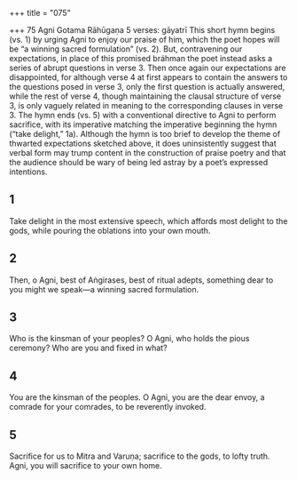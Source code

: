 +++
title = "075"

+++
75
Agni
Gotama Rāhūgaṇa
5 verses: gāyatrī
This short hymn begins (vs. 1) by urging Agni to enjoy our praise of him, which the  poet hopes will be “a winning sacred formulation” (vs. 2). But, contravening our  expectations, in place of this promised bráhman the poet instead asks a series of  abrupt questions in verse 3. Then once again our expectations are disappointed, for  although verse 4 at first appears to contain the answers to the questions posed in  verse 3, only the first question is actually answered, while the rest of verse 4, though maintaining the clausal structure of verse 3, is only vaguely related in meaning to  the corresponding clauses in verse 3. The hymn ends (vs. 5) with a conventional  directive to Agni to perform sacrifice, with its imperative matching the imperative  beginning the hymn (“take delight,” 1a).
Although the hymn is too brief to develop the theme of thwarted expectations  sketched above, it does uninsistently suggest that verbal form may trump content in  the construction of praise poetry and that the audience should be wary of being led  astray by a poet’s expressed intentions.
## 1
Take delight in the most extensive speech, which affords most delight to  the gods,
while pouring the oblations into your own mouth.
## 2
Then, o Agni, best of Aṅgirases, best of ritual adepts, something  dear to you
might we speak—a winning sacred formulation.
## 3
Who is the kinsman of your peoples? O Agni, who holds the pious  ceremony?
Who are you and fixed in what?
## 4
You are the kinsman of the peoples. O Agni, you are the dear envoy, a comrade for your comrades, to be reverently invoked.
## 5
Sacrifice for us to Mitra and Varuṇa; sacrifice to the gods, to lofty truth. Agni, you will sacrifice to your own home.